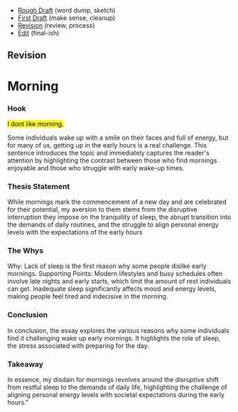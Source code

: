 - [Rough Draft](rough-draft.md) (word dump, sketch)
- [First Draft](first-draft.md) (make sense, cleanup)
- [Revision](revision.md) (review, process)
- [Edit](index.md) (final-ish)

## Revision

# Morning

### Hook

<mark>I dont like morning.</mark>

Some individuals wake up with a smile on their faces and full of energy, but for many of us, getting up in the early hours is a real challenge. This sentence introduces the topic and immediately captures the reader's attention by highlighting the contrast between those who find mornings enjoyable and those who struggle with early wake-up times.


### Thesis Statement

While mornings mark the commencement of a new day and are celebrated for their potential, my aversion to them stems from the disruptive interruption they impose on the tranquility of sleep, the abrupt transition into the demands of daily routines, and the struggle to align personal energy levels with the expectations of the early hours


### The Whys

Why: Lack of sleep is the first reason why some people dislike early mornings.
Supporting Points: Modern lifestyles and busy schedules often involve late nights and early starts, which limit the amount of rest individuals can get.
Inadequate sleep significantly affects mood and energy levels, making people feel tired and indecisive in the morning.


### Conclusion

In conclusion, the essay explores the various reasons why some individuals find it challenging wake up early mornings. It highlights the role of sleep, the stress associated with preparing for the day.


### Takeaway

In essence, my disdain for mornings revolves around the disruptive shift from restful sleep to the demands of daily life, highlighting the challenge of aligning personal energy levels with societal expectations during the early hours."
